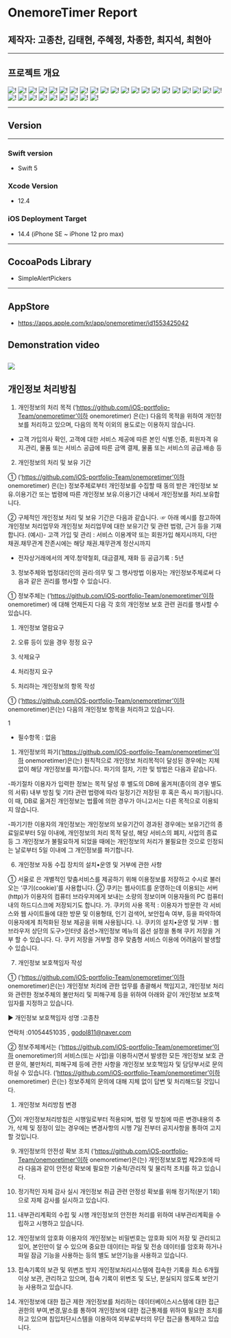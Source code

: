 # OnemoreTimer Report

## 제작자: 고종찬, 김태현, 주혜정, 차종한, 최지석, 최현아

---
## 프로젝트 개요
![!](https://github.com/iOS-portfolio-Team/OneMoreRnD/blob/main/onemoretimerPics/onemore%20(1).jpg)
![!](https://github.com/iOS-portfolio-Team/OneMoreRnD/blob/main/onemoretimerPics/onemore%20(2).jpg)
![!](https://github.com/iOS-portfolio-Team/OneMoreRnD/blob/main/onemoretimerPics/onemore%20(3).jpg)
![!](https://github.com/iOS-portfolio-Team/OneMoreRnD/blob/main/onemoretimerPics/onemore%20(4).jpg)
![!](https://github.com/iOS-portfolio-Team/OneMoreRnD/blob/main/onemoretimerPics/onemore%20(5).jpg)
![!](https://github.com/iOS-portfolio-Team/OneMoreRnD/blob/main/onemoretimerPics/onemore%20(6).jpg)
![!](https://github.com/iOS-portfolio-Team/OneMoreRnD/blob/main/onemoretimerPics/onemore%20(7).jpg)
![!](https://github.com/iOS-portfolio-Team/OneMoreRnD/blob/main/onemoretimerPics/onemore%20(8).jpg)
![!](https://github.com/iOS-portfolio-Team/OneMoreRnD/blob/main/onemoretimerPics/onemore%20(9).jpg)
![!](https://github.com/iOS-portfolio-Team/OneMoreRnD/blob/main/onemoretimerPics/onemore%20(10).jpg)
![!](https://github.com/iOS-portfolio-Team/OneMoreRnD/blob/main/onemoretimerPics/onemore%20(11).jpg)
![!](https://github.com/iOS-portfolio-Team/OneMoreRnD/blob/main/onemoretimerPics/onemore%20(12).jpg)
![!](https://github.com/iOS-portfolio-Team/OneMoreRnD/blob/main/onemoretimerPics/onemore%20(13).jpg)
![!](https://github.com/iOS-portfolio-Team/OneMoreRnD/blob/main/onemoretimerPics/onemore%20(14).jpg)
![!](https://github.com/iOS-portfolio-Team/OneMoreRnD/blob/main/onemoretimerPics/onemore%20(15).jpg)
![!](https://github.com/iOS-portfolio-Team/OneMoreRnD/blob/main/onemoretimerPics/onemore%20(16).jpg)
![!](https://github.com/iOS-portfolio-Team/OneMoreRnD/blob/main/onemoretimerPics/onemore%20(17).jpg)
![!](https://github.com/iOS-portfolio-Team/OneMoreRnD/blob/main/onemoretimerPics/onemore%20(18).jpg)
![!](https://github.com/iOS-portfolio-Team/OneMoreRnD/blob/main/onemoretimerPics/onemore%20(19).jpg)
![!](https://github.com/iOS-portfolio-Team/OneMoreRnD/blob/main/onemoretimerPics/onemore%20(20).jpg)
![!](https://github.com/iOS-portfolio-Team/OneMoreRnD/blob/main/onemoretimerPics/onemore%20(21).jpg)
![!](https://github.com/iOS-portfolio-Team/OneMoreRnD/blob/main/onemoretimerPics/onemore%20(22).jpg)
![!](https://github.com/iOS-portfolio-Team/OneMoreRnD/blob/main/onemoretimerPics/onemore%20(23).jpg)
![!](https://github.com/iOS-portfolio-Team/OneMoreRnD/blob/main/onemoretimerPics/onemore%20(24).jpg)
![!](https://github.com/iOS-portfolio-Team/OneMoreRnD/blob/main/onemoretimerPics/onemore%20(25).jpg)
![!](https://github.com/iOS-portfolio-Team/OneMoreRnD/blob/main/onemoretimerPics/onemore%20(26).jpg)
![!](https://github.com/iOS-portfolio-Team/OneMoreRnD/blob/main/onemoretimerPics/onemore%20(27).jpg)
![!](https://github.com/iOS-portfolio-Team/OneMoreRnD/blob/main/onemoretimerPics/onemore%20(28).jpg)
![!](https://github.com/iOS-portfolio-Team/OneMoreRnD/blob/main/onemoretimerPics/onemore%20(29).jpg)
![!](https://github.com/iOS-portfolio-Team/OneMoreRnD/blob/main/onemoretimerPics/onemore%20(30).jpg)




---
##  Version
---
### Swift version
+ Swift 5
  
### Xcode Version
+ 12.4
  
### iOS Deployment Target
+ 14.4 (iPhone SE ~ iPhone 12 pro max)
---
## CocoaPods Library 
+ SimpleAlertPickers
---
## AppStore
+ https://apps.apple.com/kr/app/onemoretimer/id1553425042
## Demonstration video
[![](http://img.youtube.com/vi/EdJdf26V84E/0.jpg)](http://www.youtube.com/watch?v=EdJdf26V84E "")
---


## 개인정보 처리방침

1. 개인정보의 처리 목적 <onemoretimer>(‘https://github.com/iOS-portfolio-Team/onemoretimer’이하 onemoretimer) 은(는) 다음의 목적을 위하여 개인정보를 처리하고 있으며, 다음의 목적 이외의 용도로는 이용하지 않습니다.
- 고객 가입의사 확인, 고객에 대한 서비스 제공에 따른 본인 식별.인증, 회원자격 유지.관리, 물품 또는 서비스 공급에 따른 금액 결제, 물품 또는 서비스의 공급.배송 등


2. 개인정보의 처리 및 보유 기간

① <onemoretimer>(‘https://github.com/iOS-portfolio-Team/onemoretimer’이하 onemoretimer) 은(는) 정보주체로부터 개인정보를 수집할 때 동의 받은 개인정보 보유․이용기간 또는 법령에 따른 개인정보 보유․이용기간 내에서 개인정보를 처리․보유합니다.

② 구체적인 개인정보 처리 및 보유 기간은 다음과 같습니다.
☞ 아래 예시를 참고하여 개인정보 처리업무와 개인정보 처리업무에 대한 보유기간 및 관련 법령, 근거 등을 기재합니다.
(예시)- 고객 가입 및 관리 : 서비스 이용계약 또는 회원가입 해지시까지, 다만 채권․채무관계 잔존시에는 해당 채권․채무관계 정산시까지
- 전자상거래에서의 계약․청약철회, 대금결제, 재화 등 공급기록 : 5년


3. 정보주체와 법정대리인의 권리·의무 및 그 행사방법 이용자는 개인정보주체로써 다음과 같은 권리를 행사할 수 있습니다.

① 정보주체는 <onemoretimer>(‘https://github.com/iOS-portfolio-Team/onemoretimer’이하 onemoretimer) 에 대해 언제든지 다음 각 호의 개인정보 보호 관련 권리를 행사할 수 있습니다.
1. 개인정보 열람요구
2. 오류 등이 있을 경우 정정 요구
3. 삭제요구
4. 처리정지 요구



4. 처리하는 개인정보의 항목 작성

① <onemoretimer>(‘https://github.com/iOS-portfolio-Team/onemoretimer’이하 onemoretimer)은(는) 다음의 개인정보 항목을 처리하고 있습니다.

1
- 필수항목 : 없음




1. 개인정보의 파기<onemoretimer>(‘https://github.com/iOS-portfolio-Team/onemoretimer’이하 onemoretimer)은(는) 원칙적으로 개인정보 처리목적이 달성된 경우에는 지체없이 해당 개인정보를 파기합니다. 파기의 절차, 기한 및 방법은 다음과 같습니다.

-파기절차
이용자가 입력한 정보는 목적 달성 후 별도의 DB에 옮겨져(종이의 경우 별도의 서류) 내부 방침 및 기타 관련 법령에 따라 일정기간 저장된 후 혹은 즉시 파기됩니다. 이 때, DB로 옮겨진 개인정보는 법률에 의한 경우가 아니고서는 다른 목적으로 이용되지 않습니다.

-파기기한
이용자의 개인정보는 개인정보의 보유기간이 경과된 경우에는 보유기간의 종료일로부터 5일 이내에, 개인정보의 처리 목적 달성, 해당 서비스의 폐지, 사업의 종료 등 그 개인정보가 불필요하게 되었을 때에는 개인정보의 처리가 불필요한 것으로 인정되는 날로부터 5일 이내에 그 개인정보를 파기합니다.



6. 개인정보 자동 수집 장치의 설치•운영 및 거부에 관한 사항

① 서울로 은 개별적인 맞춤서비스를 제공하기 위해 이용정보를 저장하고 수시로 불러오는 ‘쿠기(cookie)’를 사용합니다. ② 쿠키는 웹사이트를 운영하는데 이용되는 서버(http)가 이용자의 컴퓨터 브라우저에게 보내는 소량의 정보이며 이용자들의 PC 컴퓨터내의 하드디스크에 저장되기도 합니다. 가. 쿠키의 사용 목적 : 이용자가 방문한 각 서비스와 웹 사이트들에 대한 방문 및 이용형태, 인기 검색어, 보안접속 여부, 등을 파악하여 이용자에게 최적화된 정보 제공을 위해 사용됩니다. 나. 쿠키의 설치•운영 및 거부 : 웹브라우저 상단의 도구>인터넷 옵션>개인정보 메뉴의 옵션 설정을 통해 쿠키 저장을 거부 할 수 있습니다. 다. 쿠키 저장을 거부할 경우 맞춤형 서비스 이용에 어려움이 발생할 수 있습니다.


7. 개인정보 보호책임자 작성


① <onemoretimer>(‘https://github.com/iOS-portfolio-Team/onemoretimer’이하 onemoretimer)은(는) 개인정보 처리에 관한 업무를 총괄해서 책임지고, 개인정보 처리와 관련한 정보주체의 불만처리 및 피해구제 등을 위하여 아래와 같이 개인정보 보호책임자를 지정하고 있습니다.

▶ 개인정보 보호책임자
성명 :고종찬

연락처 :01054451035 , godol811@naver.com

② 정보주체께서는 <onemoretimer>(‘https://github.com/iOS-portfolio-Team/onemoretimer’이하 onemoretimer)의 서비스(또는 사업)을 이용하시면서 발생한 모든 개인정보 보호 관련 문의, 불만처리, 피해구제 등에 관한 사항을 개인정보 보호책임자 및 담당부서로 문의하실 수 있습니다. <onemoretimer>(‘https://github.com/iOS-portfolio-Team/onemoretimer’이하 onemoretimer) 은(는) 정보주체의 문의에 대해 지체 없이 답변 및 처리해드릴 것입니다.



1. 개인정보 처리방침 변경

①이 개인정보처리방침은 시행일로부터 적용되며, 법령 및 방침에 따른 변경내용의 추가, 삭제 및 정정이 있는 경우에는 변경사항의 시행 7일 전부터 공지사항을 통하여 고지할 것입니다.



9. 개인정보의 안전성 확보 조치 <onemoretimer>(‘https://github.com/iOS-portfolio-Team/onemoretimer’이하 onemoretimer)은(는) 개인정보보호법 제29조에 따라 다음과 같이 안전성 확보에 필요한 기술적/관리적 및 물리적 조치를 하고 있습니다.

1. 정기적인 자체 감사 실시
개인정보 취급 관련 안정성 확보를 위해 정기적(분기 1회)으로 자체 감사를 실시하고 있습니다.

2. 내부관리계획의 수립 및 시행
개인정보의 안전한 처리를 위하여 내부관리계획을 수립하고 시행하고 있습니다.

3. 개인정보의 암호화
이용자의 개인정보는 비밀번호는 암호화 되어 저장 및 관리되고 있어, 본인만이 알 수 있으며 중요한 데이터는 파일 및 전송 데이터를 암호화 하거나 파일 잠금 기능을 사용하는 등의 별도 보안기능을 사용하고 있습니다.

4. 접속기록의 보관 및 위변조 방지
개인정보처리시스템에 접속한 기록을 최소 6개월 이상 보관, 관리하고 있으며, 접속 기록이 위변조 및 도난, 분실되지 않도록 보안기능 사용하고 있습니다.

5. 개인정보에 대한 접근 제한
개인정보를 처리하는 데이터베이스시스템에 대한 접근권한의 부여,변경,말소를 통하여 개인정보에 대한 접근통제를 위하여 필요한 조치를 하고 있으며 침입차단시스템을 이용하여 외부로부터의 무단 접근을 통제하고 있습니다.
